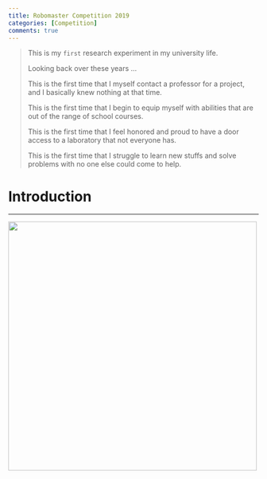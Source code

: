 ```yaml
---
title: Robomaster Competition 2019
categories: [Competition]
comments: true
---
```


> This is my `first` research experiment in my university life.
> 
> Looking back over these years ...
> 
> This is the first time that I myself contact a professor for a project, and I basically knew nothing at that time.
> 
> This is the first time that I begin to equip myself with abilities that are out of the range of school courses.
> 
> This is the first time that I feel honored and proud to have a door access to a laboratory that not everyone has.
> 
> This is the first time that I struggle to learn new stuffs and solve problems with no one else could come to help.
> 

# Introduction
- - -

<img src="{{ '/assets/img/srtp1.jpg' | relative_url }}" width="500px"><br>

[jekyll]:      http://jekyllrb.com
[jekyll-gh]:   https://github.com/jekyll/jekyll
[jekyll-help]: https://github.com/jekyll/jekyll-help